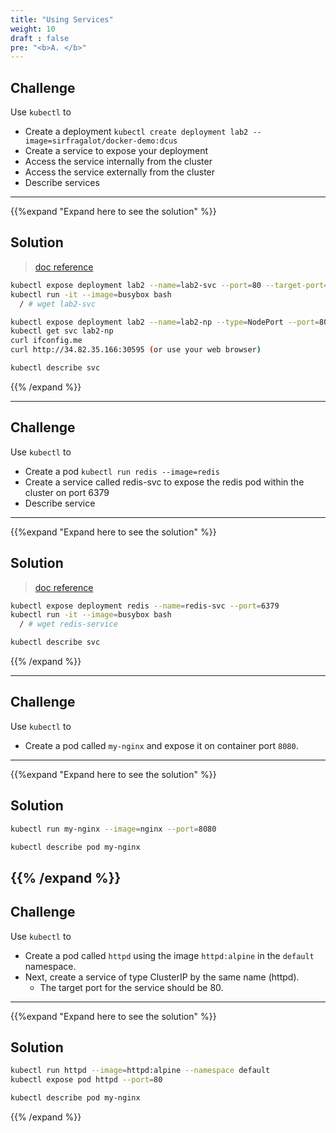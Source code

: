 ```yaml
---
title: "Using Services"
weight: 10
draft : false
pre: "<b>A. </b>"
---
```


## Challenge

Use `kubectl` to

- Create a deployment `kubectl create deployment lab2 --image=sirfragalot/docker-demo:dcus`
- Create a service to expose your deployment    
- Access the service internally from the cluster
- Access the service externally from the cluster
- Describe services

---
{{%expand "Expand here to see the solution" %}}

## Solution

> [doc reference](https://kubernetes.io/docs/concepts/services-networking/connect-applications-service/)

```bash
kubectl expose deployment lab2 --name=lab2-svc --port=80 --target-port=8080
kubectl run -it --image=busybox bash
  / # wget lab2-svc

kubectl expose deployment lab2 --name=lab2-np --type=NodePort --port=8080
kubectl get svc lab2-np
curl ifconfig.me
curl http://34.82.35.166:30595 (or use your web browser)

kubectl describe svc
```

{{% /expand %}}

---

## Challenge

Use `kubectl` to

- Create a pod `kubectl run redis --image=redis`
- Create a service called redis-svc to expose the redis pod within the cluster on port 6379    
- Describe service

---
{{%expand "Expand here to see the solution" %}}

## Solution

> [doc reference](https://kubernetes.io/docs/concepts/services-networking/connect-applications-service/)

```bash
kubectl expose deployment redis --name=redis-svc --port=6379 
kubectl run -it --image=busybox bash
  / # wget redis-service

kubectl describe svc
```

{{% /expand %}}

---

## Challenge

Use `kubectl` to

- Create a pod called `my-nginx` and expose it on container port `8080`. 

---
{{%expand "Expand here to see the solution" %}}

## Solution

```bash
kubectl run my-nginx --image=nginx --port=8080

kubectl describe pod my-nginx
```

{{% /expand %}}
---

## Challenge

Use `kubectl` to

- Create a pod called `httpd` using the image `httpd:alpine` in the `default` namespace. 
- Next, create a service of type ClusterIP by the same name (httpd). 
  - The target port for the service should be 80. 

---
{{%expand "Expand here to see the solution" %}}

## Solution

```bash
kubectl run httpd --image=httpd:alpine --namespace default
kubectl expose pod httpd --port=80

kubectl describe pod my-nginx
```

{{% /expand %}}

